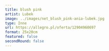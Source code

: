 ```yaml
---
title: blush pink
artist: Lubek
image: ../images/net_blush_pink-ania-lubek.jpg
type: Inne
url: https://allegro.pl/oferta/12904960697
format: 25x20cm
featured: false
secondRound: false
---
```

